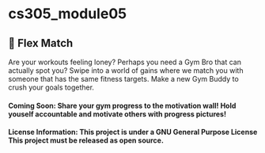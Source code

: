 # cs305_module05
## :muscle: Flex Match
Are your workouts feeling loney? Perhaps you need a Gym Bro that can actually spot you? Swipe into a world of gains where we match you with someone that has the same fitness targets. Make a new Gym Buddy to crush your goals together.
#### **Coming Soon:** Share your gym progress to the motivation wall! Hold youself accountable and motivate others with progress pictures!
#### **License Information:** This project is under a GNU General Purpose License This project must be released as open source.
